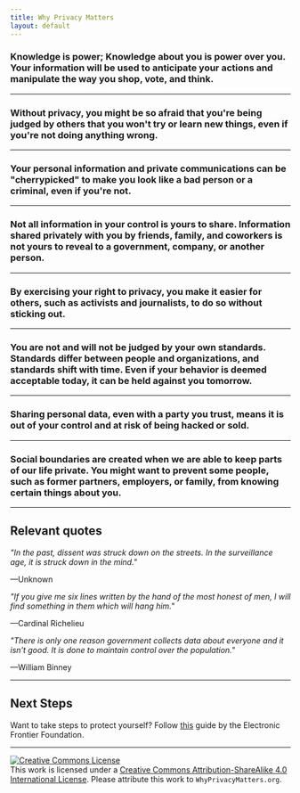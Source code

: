 ```yaml
---
title: Why Privacy Matters
layout: default
---
```


### Knowledge is power; Knowledge about you is power over you. Your information will be used to anticipate your actions and manipulate the way you shop, vote, and think.

---
### Without privacy, you might be so afraid that you're being judged by others that you won't try or learn new things, even if you're not doing anything wrong.

---
### Your personal information and private communications can be "cherrypicked" to make you look like a bad person or a criminal, even if you're not.

---
### Not all information in your control is yours to share. Information shared privately with you by friends, family, and coworkers is not yours to reveal to a government, company, or another person.

---
### By exercising your right to privacy, you make it easier for others, such as activists and journalists, to do so without sticking out.

---
### You are not and will not be judged by your own standards. Standards differ between people and organizations, and standards shift with time. Even if your behavior is deemed acceptable today, it can be held against you tomorrow.

---
### Sharing personal data, even with a party you trust, means it is out of your control and at risk of being hacked or sold.

---
### Social boundaries are created when we are able to keep parts of our life private. You might want to prevent some people, such as former partners, employers, or family, from knowing certain things about you.

-----

## Relevant quotes

*"In the past, dissent was struck down on the streets. In the surveillance age, it is struck down in the mind."*

—Unknown

*"If you give me six lines written by the hand of the most honest of men, I will find something in them which will hang him."*

—Cardinal Richelieu

*"There is only one reason government collects data about everyone and it isn't good. It is done to maintain control over the population."*

—William Binney

-----

## Next Steps
Want to take steps to protect yourself? Follow [this](https://ssd.eff.org/) guide by the Electronic Frontier Foundation.

-----
<a rel="license" href="https://creativecommons.org/licenses/by-sa/4.0/"><img alt="Creative Commons License" style="border-width:0" src="https://i.creativecommons.org/l/by-sa/4.0/88x31.png" /></a><br />This work is licensed under a <a rel="license" href="https://creativecommons.org/licenses/by-sa/4.0/">Creative Commons Attribution-ShareAlike 4.0 International License</a>. Please attribute this work to `WhyPrivacyMatters.org`.
